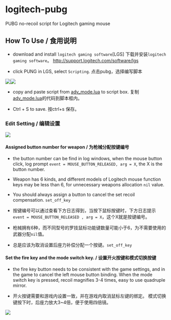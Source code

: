 # logitech-pubg
PUBG no-recoil script for Logitech gaming mouse 

## How To Use / 食用说明


- download and install `logitech gaming software`[LGS]
  下载并安装`logitech gaming software`。
  http://support.logitech.com/software/lgs

- click PUNG in LGS, select `Scripting`.
  点击pubg，选择编写脚本

![](https://github.com/liantian-cn/logitech-pubg/raw/master/20171014103015.png)![](https://github.com/liantian-cn/logitech-pubg/raw/master/20171014103649.png)


- copy and paste script from [adv_mode.lua](https://raw.githubusercontent.com/liantian-cn/logitech-pubg/master/adv_mode.lua) to script box.
  复制[adv_mode.lua](https://raw.githubusercontent.com/liantian-cn/logitech-pubg/master/adv_mode.lua)的代码到脚本框内。

- Ctrl + S to save.
  按ctrl+s 保存。

### Edit Setting / 编辑设置

![](https://github.com/liantian-cn/logitech-pubg/raw/master/20171014104238.png)
  
#### Assigned button number for weapon / 为枪械分配按键编号

- the button number can be find in log windows, when the mouse button click, log prompt `event = MOUSE_BUTTON_RELEASED, arg = X`, the X is the button number.
- Weapon has 6 kinds, and different models of Logitech mouse function keys may be less than 6, for unnecessary weapons allocation `nil` value.
- You should always assign a button to cancel the set recoil compensation. `set_off_key`
 
- 按键编号可以通过查看下方日志得到，当按下鼠标按键时，下方日志提示`event = MOUSE_BUTTON_RELEASED , arg = X`，这个X就是按键编号。
- 枪械拥有6种，而不同型号的罗技鼠标功能键数量可能小于6，为不需要使用的武器分配`nil`值。
- 总是应该为取消设置后座力补偿分配一个按键。`set_off_key`


#### Set the fire key and the mode switch key. / 设置开火按键和模式切换按键


- the fire key button needs to be consistent with the game settings, and in the game to cancel the left mouse button binding.
  When the mode switch key is pressed, recoil magnifies 3-4 times, easy to use quadruple mirror.

- 开火按键需要和游戏内设置一致，并在游戏内取消鼠标左键的绑定。
  模式切换键按下时，后座力放大3~4倍，便于使用四倍镜。

![](https://github.com/liantian-cn/logitech-pubg/raw/master/20171014110324.png)